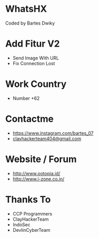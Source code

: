 # WhatsHX
Coded by Bartes Dwiky

# Add Fitur V2
- Send Image With URL
- Fix Connection Lost

# Work Country
- Number +62

# Contactme
- https://www.instagram.com/bartes_07
- clayhackerteam404@gmail.com

# Website / Forum
- http://www.ootopia.id/
- http://www.i-zone.co.in/

# Thanks To
- CCP Programmers
- ClayHackerTeam
- IndoSec
- DevlinCyberTeam
